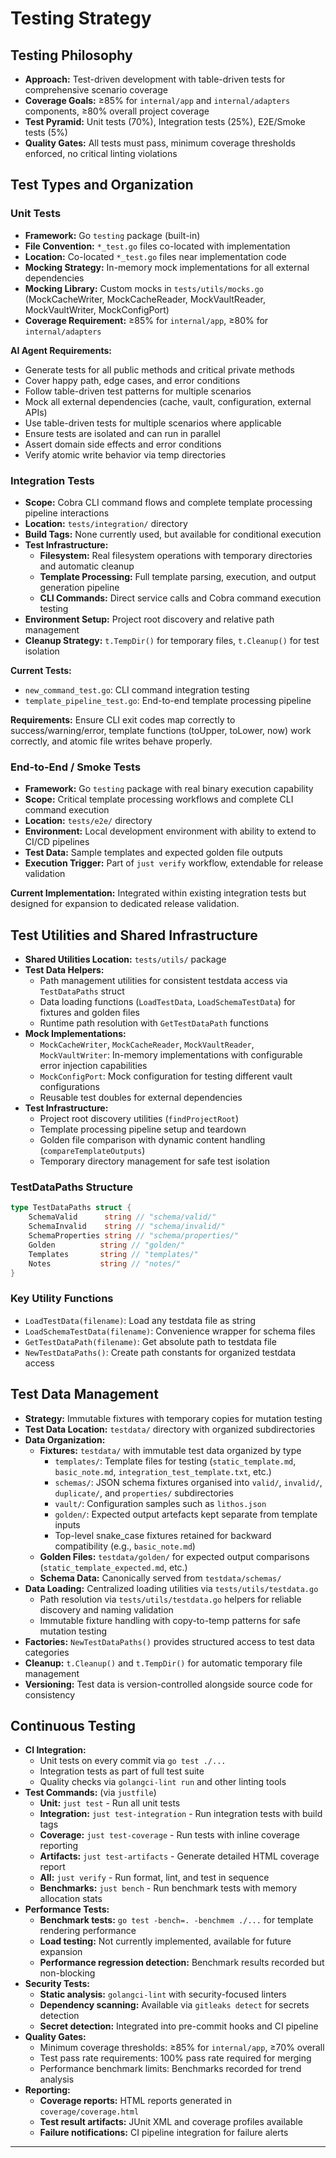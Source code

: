 # Testing Strategy

## Testing Philosophy

- **Approach:** Test-driven development with table-driven tests for comprehensive scenario coverage
- **Coverage Goals:** ≥85% for `internal/app` and `internal/adapters` components, ≥80% overall project coverage
- **Test Pyramid:** Unit tests (70%), Integration tests (25%), E2E/Smoke tests (5%)
- **Quality Gates:** All tests must pass, minimum coverage thresholds enforced, no critical linting violations

## Test Types and Organization

### Unit Tests

- **Framework:** Go `testing` package (built-in)
- **File Convention:** `*_test.go` files co-located with implementation
- **Location:** Co-located `*_test.go` files near implementation code
- **Mocking Strategy:** In-memory mock implementations for all external dependencies
- **Mocking Library:** Custom mocks in `tests/utils/mocks.go` (MockCacheWriter, MockCacheReader, MockVaultReader, MockVaultWriter, MockConfigPort)
- **Coverage Requirement:** ≥85% for `internal/app`, ≥80% for `internal/adapters`

**AI Agent Requirements:**
- Generate tests for all public methods and critical private methods
- Cover happy path, edge cases, and error conditions
- Follow table-driven test patterns for multiple scenarios
- Mock all external dependencies (cache, vault, configuration, external APIs)
- Use table-driven tests for multiple scenarios where applicable
- Ensure tests are isolated and can run in parallel
- Assert domain side effects and error conditions
- Verify atomic write behavior via temp directories

### Integration Tests

- **Scope:** Cobra CLI command flows and complete template processing pipeline interactions
- **Location:** `tests/integration/` directory
- **Build Tags:** None currently used, but available for conditional execution
- **Test Infrastructure:**
  - **Filesystem:** Real filesystem operations with temporary directories and automatic cleanup
  - **Template Processing:** Full template parsing, execution, and output generation pipeline
  - **CLI Commands:** Direct service calls and Cobra command execution testing
- **Environment Setup:** Project root discovery and relative path management
- **Cleanup Strategy:** `t.TempDir()` for temporary files, `t.Cleanup()` for test isolation

**Current Tests:**
- `new_command_test.go`: CLI command integration testing
- `template_pipeline_test.go`: End-to-end template processing pipeline

**Requirements:** Ensure CLI exit codes map correctly to success/warning/error, template functions (toUpper, toLower, now) work correctly, and atomic file writes behave properly.

### End-to-End / Smoke Tests

- **Framework:** Go `testing` package with real binary execution capability
- **Scope:** Critical template processing workflows and complete CLI command execution
- **Location:** `tests/e2e/` directory
- **Environment:** Local development environment with ability to extend to CI/CD pipelines
- **Test Data:** Sample templates and expected golden file outputs
- **Execution Trigger:** Part of `just verify` workflow, extendable for release validation

**Current Implementation:** Integrated within existing integration tests but designed for expansion to dedicated release validation.

## Test Utilities and Shared Infrastructure

- **Shared Utilities Location:** `tests/utils/` package
- **Test Data Helpers:**
  - Path management utilities for consistent testdata access via `TestDataPaths` struct
  - Data loading functions (`LoadTestData`, `LoadSchemaTestData`) for fixtures and golden files
  - Runtime path resolution with `GetTestDataPath` functions
- **Mock Implementations:**
  - `MockCacheWriter`, `MockCacheReader`, `MockVaultReader`, `MockVaultWriter`: In-memory implementations with configurable error injection capabilities
  - `MockConfigPort`: Mock configuration for testing different vault configurations
  - Reusable test doubles for external dependencies
- **Test Infrastructure:**
  - Project root discovery utilities (`findProjectRoot`)
  - Template processing pipeline setup and teardown
  - Golden file comparison with dynamic content handling (`compareTemplateOutputs`)
  - Temporary directory management for safe test isolation

### TestDataPaths Structure
```go
type TestDataPaths struct {
    SchemaValid      string // "schema/valid/"
    SchemaInvalid    string // "schema/invalid/"
    SchemaProperties string // "schema/properties/"
    Golden          string // "golden/"
    Templates       string // "templates/"
    Notes           string // "notes/"
}
```

### Key Utility Functions
- `LoadTestData(filename)`: Load any testdata file as string
- `LoadSchemaTestData(filename)`: Convenience wrapper for schema files
- `GetTestDataPath(filename)`: Get absolute path to testdata file
- `NewTestDataPaths()`: Create path constants for organized testdata access

## Test Data Management

- **Strategy:** Immutable fixtures with temporary copies for mutation testing
- **Test Data Location:** `testdata/` directory with organized subdirectories
- **Data Organization:**
  - **Fixtures:** `testdata/` with immutable test data organized by type
    - `templates/`: Template files for testing (`static_template.md`, `basic_note.md`, `integration_test_template.txt`, etc.)
    - `schemas/`: JSON schema fixtures organised into `valid/`, `invalid/`, `duplicate/`, and `properties/` subdirectories
    - `vault/`: Configuration samples such as `lithos.json`
    - `golden/`: Expected output artefacts kept separate from template inputs
    - Top-level snake_case fixtures retained for backward compatibility (e.g., `basic_note.md`)
  - **Golden Files:** `testdata/golden/` for expected output comparisons (`static_template_expected.md`, etc.)
  - **Schema Data:** Canonically served from `testdata/schemas/`
- **Data Loading:** Centralized loading utilities via `tests/utils/testdata.go`
  - Path resolution via `tests/utils/testdata.go` helpers for reliable discovery and naming validation
  - Immutable fixture handling with copy-to-temp patterns for safe mutation testing
- **Factories:** `NewTestDataPaths()` provides structured access to test data categories
- **Cleanup:** `t.Cleanup()` and `t.TempDir()` for automatic temporary file management
- **Versioning:** Test data is version-controlled alongside source code for consistency

## Continuous Testing

- **CI Integration:**
  - Unit tests on every commit via `go test ./...`
  - Integration tests as part of full test suite
  - Quality checks via `golangci-lint run` and other linting tools
- **Test Commands:** (via `justfile`)
  - **Unit:** `just test` - Run all unit tests
  - **Integration:** `just test-integration` - Run integration tests with build tags
  - **Coverage:** `just test-coverage` - Run tests with inline coverage reporting
  - **Artifacts:** `just test-artifacts` - Generate detailed HTML coverage report
  - **All:** `just verify` - Run format, lint, and test in sequence
  - **Benchmarks:** `just bench` - Run benchmark tests with memory allocation stats
- **Performance Tests:**
  - **Benchmark tests:** `go test -bench=. -benchmem ./...` for template rendering performance
  - **Load testing:** Not currently implemented, available for future expansion
  - **Performance regression detection:** Benchmark results recorded but non-blocking
- **Security Tests:**
  - **Static analysis:** `golangci-lint` with security-focused linters
  - **Dependency scanning:** Available via `gitleaks detect` for secrets detection
  - **Secret detection:** Integrated into pre-commit hooks and CI pipeline
- **Quality Gates:**
  - Minimum coverage thresholds: ≥85% for `internal/app`, ≥70% overall
  - Test pass rate requirements: 100% pass rate required for merging
  - Performance benchmark limits: Benchmarks recorded for trend analysis
- **Reporting:**
  - **Coverage reports:** HTML reports generated in `coverage/coverage.html`
  - **Test result artifacts:** JUnit XML and coverage profiles available
  - **Failure notifications:** CI pipeline integration for failure alerts

---

